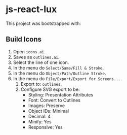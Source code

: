 # js-react-lux

This project was bootstrapped with:



## Build Icons

1. Open `icons.ai`.
2. Saves as `outlines.ai`.
3. Select the line of one icon.
4. In the menu do `Select/Same/Fill & Stroke`.
5. In the menu do `Object/Path/Outline Stroke`.
6. In the menu do `File/Export/Export for Screens...`.
   1. Export to: `outlines`.
   2. Configure SVG export to be:
      * Styling: Presentation Attributes
      * Font: Convert to Outlines
      * Images: Preserve
      * Object IDs: Minimal
      * Decimal: 4
      * Minify: Yes
      * Responsive: Yes
  
